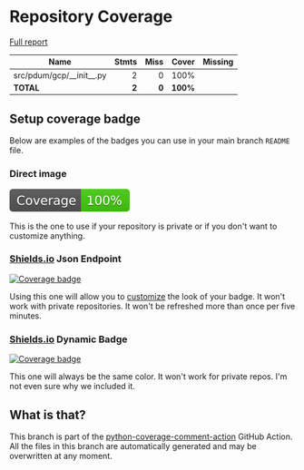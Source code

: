# Repository Coverage

[Full report](https://htmlpreview.github.io/?https://github.com/habemus-papadum/pdum_gcp/blob/python-coverage-comment-action-data/htmlcov/index.html)

| Name                         |    Stmts |     Miss |    Cover |   Missing |
|----------------------------- | -------: | -------: | -------: | --------: |
| src/pdum/gcp/\_\_init\_\_.py |        2 |        0 |     100% |           |
|                    **TOTAL** |    **2** |    **0** | **100%** |           |


## Setup coverage badge

Below are examples of the badges you can use in your main branch `README` file.

### Direct image

[![Coverage badge](https://raw.githubusercontent.com/habemus-papadum/pdum_gcp/python-coverage-comment-action-data/badge.svg)](https://htmlpreview.github.io/?https://github.com/habemus-papadum/pdum_gcp/blob/python-coverage-comment-action-data/htmlcov/index.html)

This is the one to use if your repository is private or if you don't want to customize anything.

### [Shields.io](https://shields.io) Json Endpoint

[![Coverage badge](https://img.shields.io/endpoint?url=https://raw.githubusercontent.com/habemus-papadum/pdum_gcp/python-coverage-comment-action-data/endpoint.json)](https://htmlpreview.github.io/?https://github.com/habemus-papadum/pdum_gcp/blob/python-coverage-comment-action-data/htmlcov/index.html)

Using this one will allow you to [customize](https://shields.io/endpoint) the look of your badge.
It won't work with private repositories. It won't be refreshed more than once per five minutes.

### [Shields.io](https://shields.io) Dynamic Badge

[![Coverage badge](https://img.shields.io/badge/dynamic/json?color=brightgreen&label=coverage&query=%24.message&url=https%3A%2F%2Fraw.githubusercontent.com%2Fhabemus-papadum%2Fpdum_gcp%2Fpython-coverage-comment-action-data%2Fendpoint.json)](https://htmlpreview.github.io/?https://github.com/habemus-papadum/pdum_gcp/blob/python-coverage-comment-action-data/htmlcov/index.html)

This one will always be the same color. It won't work for private repos. I'm not even sure why we included it.

## What is that?

This branch is part of the
[python-coverage-comment-action](https://github.com/marketplace/actions/python-coverage-comment)
GitHub Action. All the files in this branch are automatically generated and may be
overwritten at any moment.
